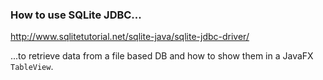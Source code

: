 ### How to use SQLite JDBC...

http://www.sqlitetutorial.net/sqlite-java/sqlite-jdbc-driver/

...to retrieve data from a file based DB and how to show them in a JavaFX `TableView`.
